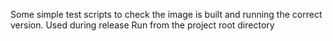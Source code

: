 Some simple test scripts to check the image is built and running the correct version. Used during release
Run from the project root directory
